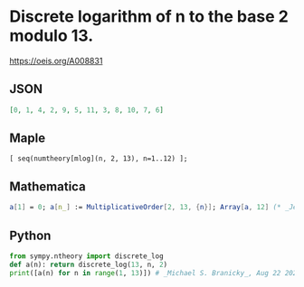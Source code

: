 # Discrete logarithm of n to the base 2 modulo 13\.
https://oeis.org/A008831
## JSON
```JSON
[0, 1, 4, 2, 9, 5, 11, 3, 8, 10, 7, 6]
```
## Maple
```Maple
[ seq(numtheory[mlog](n, 2, 13), n=1..12) ];
```
## Mathematica
```Mathematica
a[1] = 0; a[n_] := MultiplicativeOrder[2, 13, {n}]; Array[a, 12] (* _Jean-François Alcover_, Feb 09 2018 *)
```
## Python
```Python
from sympy.ntheory import discrete_log
def a(n): return discrete_log(13, n, 2)
print([a(n) for n in range(1, 13)]) # _Michael S. Branicky_, Aug 22 2021
```
